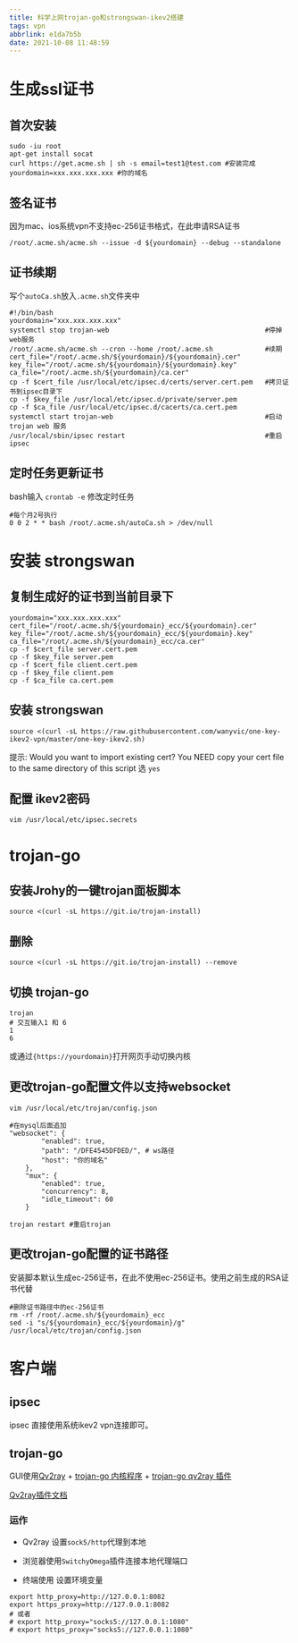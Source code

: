 ```yaml
---
title: 科学上网trojan-go和strongswan-ikev2搭建
tags: vpn
abbrlink: e1da7b5b
date: 2021-10-08 11:48:59
---
```


# 生成ssl证书
## 首次安装
```
sudo -iu root
apt-get install socat
curl https://get.acme.sh | sh -s email=test1@test.com #安装完成
yourdomain=xxx.xxx.xxx.xxx #你的域名
```
## 签名证书
因为mac、ios系统vpn不支持ec-256证书格式，在此申请RSA证书
```
/root/.acme.sh/acme.sh --issue -d ${yourdomain} --debug --standalone
```
## 证书续期   
写个`autoCa.sh`放入`.acme.sh`文件夹中
```
#!/bin/bash   
yourdomain="xxx.xxx.xxx.xxx"
systemctl stop trojan-web                                       #停掉web服务
/root/.acme.sh/acme.sh --cron --home /root/.acme.sh             #续期
cert_file="/root/.acme.sh/${yourdomain}/${yourdomain}.cer"
key_file="/root/.acme.sh/${yourdomain}/${yourdomain}.key"
ca_file="/root/.acme.sh/${yourdomain}/ca.cer"
cp -f $cert_file /usr/local/etc/ipsec.d/certs/server.cert.pem   #拷贝证书到ipsec目录下
cp -f $key_file /usr/local/etc/ipsec.d/private/server.pem
cp -f $ca_file /usr/local/etc/ipsec.d/cacerts/ca.cert.pem
systemctl start trojan-web                                      #启动trojan web 服务
/usr/local/sbin/ipsec restart                                   #重启  ipsec
```
## 定时任务更新证书
bash输入 `crontab -e` 修改定时任务
```
#每个月2号执行
0 0 2 * * bash /root/.acme.sh/autoCa.sh > /dev/null
```


# 安装 strongswan  
## 复制生成好的证书到当前目录下
```
yourdomain="xxx.xxx.xxx.xxx"
cert_file="/root/.acme.sh/${yourdomain}_ecc/${yourdomain}.cer"
key_file="/root/.acme.sh/${yourdomain}_ecc/${yourdomain}.key"
ca_file="/root/.acme.sh/${yourdomain}_ecc/ca.cer"
cp -f $cert_file server.cert.pem
cp -f $key_file server.pem
cp -f $cert_file client.cert.pem
cp -f $key_file client.pem
cp -f $ca_file ca.cert.pem
```
## 安装 strongswan
```
source <(curl -sL https://raw.githubusercontent.com/wanyvic/one-key-ikev2-vpn/master/one-key-ikev2.sh)
```

提示: Would you want to import existing cert? You NEED copy your cert file to the same directory of this script 选 `yes`

## 配置 ikev2密码

```
vim /usr/local/etc/ipsec.secrets
```


# trojan-go
## 安装Jrohy的一键trojan面板脚本
```
source <(curl -sL https://git.io/trojan-install)
```
## 删除
```
source <(curl -sL https://git.io/trojan-install) --remove
```
## 切换 trojan-go
```
trojan
# 交互输入1 和 6
1
6
```
或通过`{https://yourdomain}`打开网页手动切换内核
## 更改trojan-go配置文件以支持websocket


```
vim /usr/local/etc/trojan/config.json
``` 

```
#在mysql后面追加
"websocket": {
        "enabled": true,
        "path": "/DFE4545DFDED/", # ws路径
        "host": "你的域名"
    },
    "mux": {
        "enabled": true,
        "concurrency": 8,
        "idle_timeout": 60
    }
```

```
trojan restart #重启trojan
```

## 更改trojan-go配置的证书路径
安装脚本默认生成ec-256证书，在此不使用ec-256证书。使用之前生成的RSA证书代替  
```
#删除证书路径中的ec-256证书
rm -rf /root/.acme.sh/${yourdomain}_ecc
sed -i "s/${yourdomain}_ecc/${yourdomain}/g" /usr/local/etc/trojan/config.json
```
# 客户端
## ipsec
ipsec 直接使用系统ikev2 vpn连接即可。
## trojan-go
GUI使用[Qv2ray](https://qv2ray.net/) + [trojan-go 内核程序](https://github.com/p4gefau1t/trojan-go/releases) + [trojan-go qv2ray 插件](https://github.com/Qv2ray/QvPlugin-Trojan-Go/releases)

[Qv2ray插件文档](http://qv2ray.net/lang/zh/plugins/usage.html)
### 运作
- Qv2ray 设置`sock5/http`代理到本地

- 浏览器使用`SwitchyOmega`插件连接本地代理端口

- 终端使用
设置环境变量  
```
export http_proxy=http://127.0.0.1:8082
export https_proxy=http://127.0.0.1:8082
# 或者
# export http_proxy="socks5://127.0.0.1:1080"
# export https_proxy="socks5://127.0.0.1:1080"
```
